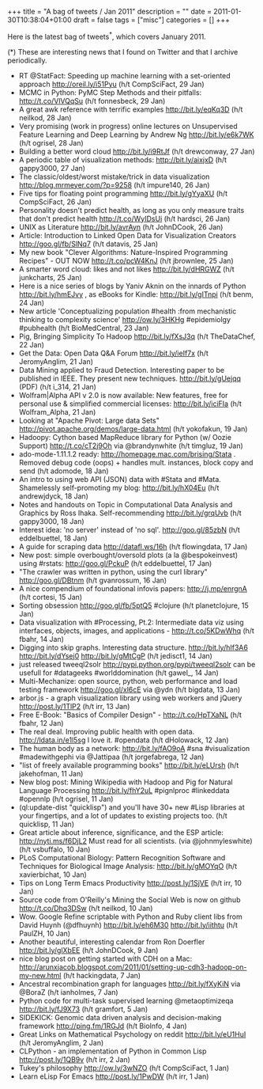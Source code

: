 +++
title = "A bag of tweets / Jan 2011"
description = ""
date = 2011-01-30T10:38:04+01:00
draft = false
tags = ["misc"]
categories = []
+++

Here is the latest bag of tweets<sup>\*</sup>, which covers January 2011.

<!--more-->

(\*) These are interesting news that I found on Twitter and that I archive periodically.

- RT @StatFact: Speeding up machine learning with a set-oriented approach http://oreil.ly/i51Pyu (h/t CompSciFact, 29 Jan)
- MCMC in Python: PyMC Step Methods and their pitfalls: http://t.co/VlVQqSu (h/t fonnesbeck, 29 Jan)
- A great awk reference with terrific examples http://bit.ly/eqKq3D (h/t neilkod, 28 Jan)
- Very promising (work in progress) online lectures on Unsupervised Feature Learning and Deep Learning by Andrew Ng http://bit.ly/e6k7WK (h/t ogrisel, 28 Jan)
- Building a better word cloud http://bit.ly/i9RtJf (h/t drewconway, 27 Jan)
- A periodic table of visualization methods: http://bit.ly/aixjxD (h/t gappy3000, 27 Jan)
- The classic/oldest/worst mistake/trick in data visualization http://blog.mrmeyer.com/?p=9258 (h/t impure140, 26 Jan)
- Five tips for floating point programming http://bit.ly/gYyaXU (h/t CompSciFact, 26 Jan)
- Personality doesn't predict health, as long as you only measure traits that don't predict health http://t.co/WyIDsUi (h/t hardsci, 26 Jan)
- UNIX as Literature http://bit.ly/avrAyn (h/t JohnDCook, 26 Jan)
- Article: Introduction to Linked Open Data for Visualization Creators http://goo.gl/fb/SlNq7 (h/t datavis, 25 Jan)
- My new book "Clever Algorithms: Nature-Inspired Programming Recipes" - OUT NOW http://t.co/pcW4KnJ (h/t jbrownlee, 25 Jan)
- A smarter word cloud: likes and not likes http://bit.ly/dHRGWZ (h/t junkcharts, 25 Jan)
- Here is a nice series of blogs by Yaniv Aknin on the innards of Python http://bit.ly/hmEJvy , as eBooks for Kindle: http://bit.ly/gITnpi (h/t benm, 24 Jan)
- New article 'Conceptualizing population #health :from mechanistic thinking to complexity science' http://ow.ly/3HKHg #epidemiolgy #pubhealth (h/t BioMedCentral, 23 Jan)
- Pig, Bringing Simplicity To Hadoop http://bit.ly/fXsJ3q (h/t TheDataChef, 22 Jan)
- Get the Data: Open Data Q&A Forum http://bit.ly/ieIf7x (h/t JeromyAnglim, 21 Jan)
- Data Mining applied to Fraud Detection. Interesting paper to be published in IEEE. They present new techniques. http://bit.ly/gUejqq (PDF) (h/t i_314, 21 Jan)
- Wolfram|Alpha API v 2.0 is now available: New features, free for personal use & simplified commercial licenses: http://bit.ly/iciFIa (h/t Wolfram_Alpha, 21 Jan)
- Looking at "Apache Pivot: Large data Sets" http://pivot.apache.org/demos/large-data.html (h/t yokofakun, 19 Jan)
- Hadoopy: Cython based MapReduce library for Python (w/ Oozie Support) http://t.co/cT2j9Oh via @brandynwhite (h/t timgluz, 19 Jan)
- ado-mode-1.11.1.2 ready: http://homepage.mac.com/brising/Stata . Removed debug code (oops) + handles mult. instances, block copy and send (h/t adomode, 18 Jan)
- An intro to using web API (JSON) data with #Stata and #Mata. Shamelessly self-promoting my blog: http://bit.ly/hX04Eu (h/t andrewjdyck, 18 Jan)
- Notes and handouts on Topic in Computational Data Analysis and Graphics by Ross Ihaka. Self-recommending http://bit.ly/grqUvb (h/t gappy3000, 18 Jan)
- Interest idea: 'no server' instead of 'no sql'. http://goo.gl/85zbN (h/t eddelbuettel, 18 Jan)
- A guide for scraping data http://datafl.ws/16h (h/t flowingdata, 17 Jan)
- New post: simple overbought/oversold plots (a la @bespokeinvest) using #rstats: http://goo.gl/PckuP (h/t eddelbuettel, 17 Jan)
- "The crawler was written in python, using the curl library" http://goo.gl/DBtnm (h/t gvanrossum, 16 Jan)
- A nice compendium of foundational infovis papers: http://j.mp/enrgnA (h/t cortesi, 15 Jan)
- Sorting obsession http://goo.gl/fb/5ptQ5 #clojure (h/t planetclojure, 15 Jan)
- Data visualization with #Processing, Pt.2: Intermediate data viz using interfaces, objects, images, and applications - http://t.co/5KDwWhq (h/t fbahr, 14 Jan)
- Digging into skip graphs. Interesting data structure. http://bit.ly/hIf3A6 http://bit.ly/dYsej0 http://bit.ly/gMtCgP (h/t jedisct1, 14 Jan)
- just released tweeql2solr http://pypi.python.org/pypi/tweeql2solr can be usefull for #datageeks #worlddomination (h/t gawel\_, 14 Jan)
- Multi-Mechanize: open source, python, web performance and load testing framework http://goo.gl/xl6cE via @ydn (h/t bigdata, 13 Jan)
- arbor.js - a graph visualization library using web workers and jQuery http://post.ly/1TlP2 (h/t irr, 13 Jan)
- Free E-Book: "Basics of Compiler Design" - http://t.co/HpTXaNL (h/t fbahr, 12 Jan)
- The real deal. Improving public health with open data. http://ldata.in/e1l5sg I love it. #opendata (h/t dHolowack, 12 Jan)
- The human body as a network: http://bit.ly/fAO9oA #sna #visualization #madewithgephi via @Jattipaa (h/t jorgefabrega, 12 Jan)
- "list of freely available programming books" http://bit.ly/eLUrsh (h/t jakehofman, 11 Jan)
- New blog post: Mining Wikipedia with Hadoop and Pig for Natural Language Processing http://bit.ly/fhY2uL #pignlproc #linkeddata #opennlp (h/t ogrisel, 11 Jan)
- (ql:update-dist "quicklisp") and you'll have 30+ new #Lisp libraries at your fingertips, and a lot of updates to existing projects too. (h/t quicklisp, 11 Jan)
- Great article about inference, significance, and the ESP article: http://nyti.ms/f6DjL2 Must read for all scientists. (via @johnmyleswhite) (h/t vsbuffalo, 10 Jan)
- PLoS Computational Biology: Pattern Recognition Software and Techniques for Biological Image Analysis: http://bit.ly/gMOYqO (h/t xavierbichat, 10 Jan)
- Tips on Long Term Emacs Productivity http://post.ly/1SjVE (h/t irr, 10 Jan)
- Source code from O'Reilly's Mining the Social Web is now on github http://t.co/Dhq3DSw (h/t neilkod, 10 Jan)
- Wow. Google Refine scriptable with Python and Ruby client libs from David Huynh (@dfhuynh) http://bit.ly/eh6M30 http://bit.ly/iithtu (h/t PaulZH, 10 Jan)
- Another beautiful, interesting calendar from Ron Doerfler http://bit.ly/glXbEE (h/t JohnDCook, 9 Jan)
- nice blog post on getting started with CDH on a Mac: http://arunxjacob.blogspot.com/2011/01/setting-up-cdh3-hadoop-on-my-new.html (h/t hackingdata, 7 Jan)
- Ancestral recombination graph for languages http://bit.ly/fXyKiN via @BoraZ (h/t ianholmes, 7 Jan)
- Python code for multi-task supervised learning @metaoptimizeqa http://bit.ly/fJ9X73 (h/t gramfort, 5 Jan)
- SIDEKICK: Genomic data driven analysis and decision-making framework http://ping.fm/1RGJd (h/t BioInfo, 4 Jan)
- Great Links on Mathematical Psychology on reddit http://bit.ly/eU1HuI (h/t JeromyAnglim, 2 Jan)
- CLPython - an implementation of Python in Common Lisp http://post.ly/1QB9v (h/t irr, 2 Jan)
- Tukey's philosophy http://ow.ly/3wNZO (h/t CompSciFact, 1 Jan)
- Learn eLisp For Emacs http://post.ly/1PwDW (h/t irr, 1 Jan)
